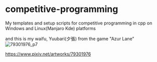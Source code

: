 # competitive-programming
My templates and setup scripts for competitive programming in cpp on Windows and Linux(Manjaro Kde) platforms

and this is my waifu, Yuubari(夕張) from the game "Azur Lane"
![79301976_p7](https://github.com/chengyin30069/competitive-programming/assets/83698305/bdcc6e1a-7d02-48db-b3ec-f14c9d7d0f93)

https://www.pixiv.net/artworks/79301976

